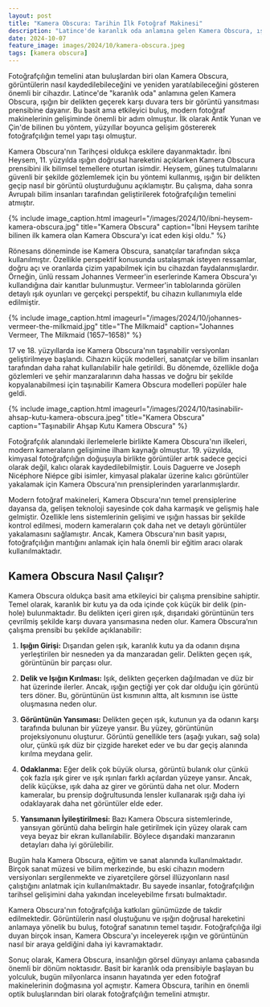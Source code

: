 ```yaml
---
layout: post
title: "Kamera Obscura: Tarihin İlk Fotoğraf Makinesi"
description: "Latince'de karanlık oda anlamına gelen Kamera Obscura, ışığın bir delikten geçerek karşı duvara ters bir görüntü yansıtması prensibine dayanır."
date: 2024-10-07
feature_image: images/2024/10/kamera-obscura.jpeg
tags: [kamera obscura]
---
```


Fotoğrafçılığın temelini atan buluşlardan biri olan Kamera Obscura, görüntülerin nasıl kaydedilebileceğini ve yeniden yaratılabileceğini gösteren önemli bir cihazdır. Latince'de "karanlık oda" anlamına gelen Kamera Obscura, ışığın bir delikten geçerek karşı duvara ters bir görüntü yansıtması prensibine dayanır. Bu basit ama etkileyici buluş, modern fotoğraf makinelerinin gelişiminde önemli bir adım olmuştur. İlk olarak Antik Yunan ve Çin'de bilinen bu yöntem, yüzyıllar boyunca gelişim göstererek fotoğrafçılığın temel yapı taşı olmuştur.

<!--more-->

Kamera Obscura'nın Tarihçesi oldukça eskilere dayanmaktadır. İbni Heysem, 11. yüzyılda ışığın doğrusal hareketini açıklarken Kamera Obscura prensibini ilk bilimsel temellere oturtan isimdir. Heysem, güneş tutulmalarını güvenli bir şekilde gözlemlemek için bu yöntemi kullanmış, ışığın bir delikten geçip nasıl bir görüntü oluşturduğunu açıklamıştır. Bu çalışma, daha sonra Avrupalı bilim insanları tarafından geliştirilerek fotoğrafçılığın temelini atmıştır.

{% include image_caption.html imageurl="/images/2024/10/ibni-heysem-kamera-obscura.jpg" title="Kamera Obscura" caption="İbni Heysem tarihte bilinen ilk kamera olan Kamera Obscura'yı icat eden kişi oldu." %}

Rönesans döneminde ise Kamera Obscura, sanatçılar tarafından sıkça kullanılmıştır. Özellikle perspektif konusunda ustalaşmak isteyen ressamlar, doğru açı ve oranlarda çizim yapabilmek için bu cihazdan faydalanmışlardır. Örneğin, ünlü ressam Johannes Vermeer'in eserlerinde Kamera Obscura'yı kullandığına dair kanıtlar bulunmuştur. Vermeer'in tablolarında görülen detaylı ışık oyunları ve gerçekçi perspektif, bu cihazın kullanımıyla elde edilmiştir.

{% include image_caption.html imageurl="/images/2024/10/johannes-vermeer-the-milkmaid.jpg" title="The Milkmaid" caption="Johannes Vermeer, The Milkmaid (1657–1658)" %}


17 ve 18. yüzyıllarda ise Kamera Obscura'nın taşınabilir versiyonları geliştirilmeye başlandı. Cihazın küçük modelleri, sanatçılar ve bilim insanları tarafından daha rahat kullanılabilir hale getirildi. Bu dönemde, özellikle doğa gözlemleri ve şehir manzaralarının daha hassas ve doğru bir şekilde kopyalanabilmesi için taşınabilir Kamera Obscura modelleri popüler hale geldi.

{% include image_caption.html imageurl="/images/2024/10/tasinabilir-ahsap-kutu-kamera-obscura.jpeg" title="Kamera Obscura" caption="Taşınabilir Ahşap Kutu Kamera Obscura" %}

Fotoğrafçılık alanındaki ilerlemelerle birlikte Kamera Obscura'nın ilkeleri, modern kameraların gelişimine ilham kaynağı olmuştur. 19. yüzyılda, kimyasal fotoğrafçılığın doğuşuyla birlikte görüntüler artık sadece geçici olarak değil, kalıcı olarak kaydedilebilmiştir. Louis Daguerre ve Joseph Nicéphore Niépce gibi isimler, kimyasal plakalar üzerine kalıcı görüntüler yakalamak için Kamera Obscura'nın prensiplerinden yararlanmışlardır.

Modern fotoğraf makineleri, Kamera Obscura'nın temel prensiplerine dayansa da, gelişen teknoloji sayesinde çok daha karmaşık ve gelişmiş hale gelmiştir. Özellikle lens sistemlerinin gelişimi ve ışığın hassas bir şekilde kontrol edilmesi, modern kameraların çok daha net ve detaylı görüntüler yakalamasını sağlamıştır. Ancak, Kamera Obscura'nın basit yapısı, fotoğrafçılığın mantığını anlamak için hala önemli bir eğitim aracı olarak kullanılmaktadır.

## Kamera Obscura Nasıl Çalışır?

Kamera Obscura oldukça basit ama etkileyici bir çalışma prensibine sahiptir. Temel olarak, karanlık bir kutu ya da oda içinde çok küçük bir delik (pin-hole) bulunmaktadır. Bu delikten içeri giren ışık, dışarıdaki görüntünün ters çevrilmiş şekilde karşı duvara yansımasına neden olur. Kamera Obscura’nın çalışma prensibi bu şekilde açıklanabilir:

1. **Işığın Girişi:** Dışarıdan gelen ışık, karanlık kutu ya da odanın dışına yerleştirilen bir nesneden ya da manzaradan gelir. Delikten geçen ışık, görüntünün bir parçası olur.

2. **Delik ve Işığın Kırılması:** Işık, delikten geçerken dağılmadan ve düz bir hat üzerinde ilerler. Ancak, ışığın geçtiği yer çok dar olduğu için görüntü ters döner. Bu, görüntünün üst kısmının altta, alt kısmının ise üstte oluşmasına neden olur.

3. **Görüntünün Yansıması:** Delikten geçen ışık, kutunun ya da odanın karşı tarafında bulunan bir yüzeye yansır. Bu yüzey, görüntünün projeksiyonunu oluşturur. Görüntü genellikle ters (aşağı yukarı, sağ sola) olur, çünkü ışık düz bir çizgide hareket eder ve bu dar geçiş alanında kırılma meydana gelir.

4. **Odaklanma:** Eğer delik çok büyük olursa, görüntü bulanık olur çünkü çok fazla ışık girer ve ışık ışınları farklı açılardan yüzeye yansır. Ancak, delik küçükse, ışık daha az girer ve görüntü daha net olur. Modern kameralar, bu prensip doğrultusunda lensler kullanarak ışığı daha iyi odaklayarak daha net görüntüler elde eder.

5. **Yansımanın İyileştirilmesi:** Bazı Kamera Obscura sistemlerinde, yansıyan görüntü daha belirgin hale getirilmek için yüzey olarak cam veya beyaz bir ekran kullanılabilir. Böylece dışarıdaki manzaranın detayları daha iyi görülebilir.

Bugün hala Kamera Obscura, eğitim ve sanat alanında kullanılmaktadır. Birçok sanat müzesi ve bilim merkezinde, bu eski cihazın modern versiyonları sergilenmekte ve ziyaretçilere görsel illüzyonların nasıl çalıştığını anlatmak için kullanılmaktadır. Bu sayede insanlar, fotoğrafçılığın tarihsel gelişimini daha yakından inceleyebilme fırsatı bulmaktadır.

Kamera Obscura'nın fotoğrafçılığa katkıları günümüzde de takdir edilmektedir. Görüntülerin nasıl oluştuğunu ve ışığın doğrusal hareketini anlamaya yönelik bu buluş, fotoğraf sanatının temel taşıdır. Fotoğrafçılığa ilgi duyan birçok insan, Kamera Obscura'yı inceleyerek ışığın ve görüntünün nasıl bir araya geldiğini daha iyi kavramaktadır.

Sonuç olarak, Kamera Obscura, insanlığın görsel dünyayı anlama çabasında önemli bir dönüm noktasıdır. Basit bir karanlık oda prensibiyle başlayan bu yolculuk, bugün milyonlarca insanın hayatında yer eden fotoğraf makinelerinin doğmasına yol açmıştır. Kamera Obscura, tarihin en önemli optik buluşlarından biri olarak fotoğrafçılığın temelini atmıştır.